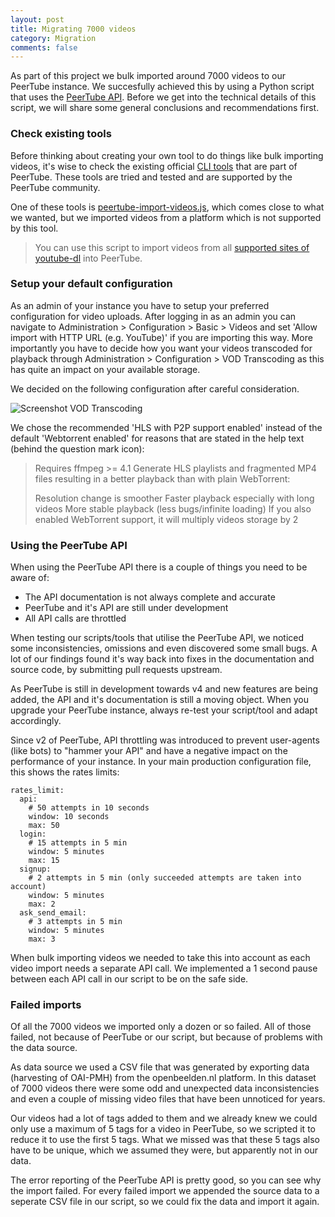 ```yaml
---
layout: post
title: Migrating 7000 videos
category: Migration
comments: false
---
```


As part of this project we bulk imported around 7000 videos to our PeerTube instance. We succesfully achieved this by using a Python script that uses the [PeerTube API](https://docs.joinpeertube.org/api-rest-reference.html). Before we get into the technical details of this script, we will share some general conclusions and recommendations first.

<!--more-->

### Check existing tools

Before thinking about creating your own tool to do things like bulk importing videos, it's wise to check the existing official [CLI tools](https://docs.joinpeertube.org/maintain-tools) that are part of PeerTube. These tools are tried and tested and are supported by the PeerTube community.

One of these tools is [peertube-import-videos.js](https://docs.joinpeertube.org/maintain-tools?id=peertube-import-videosjs), which comes close to what we wanted, but we imported videos from a platform which is not supported by this tool.

> You can use this script to import videos from all [supported sites of youtube-dl](https://rg3.github.io/youtube-dl/supportedsites.html) into PeerTube.


### Setup your default configuration

As an admin of your instance you have to setup your preferred configuration for video uploads. After logging in as an admin you can navigate to Administration > Configuration > Basic > Videos and set 'Allow import with HTTP URL (e.g. YouTube)' if you are importing this way. More importantly you have to decide how you want your videos transcoded for playback through Administration > Configuration > VOD Transcoding as this has quite an impact on your available storage.

We decided on the following configuration after careful consideration.

![Screenshot VOD Transcoding](/extending-peertube/screenshots/screenshot_vod_transcoding.png)


We chose the recommended 'HLS with P2P support enabled' instead of the default 'Webtorrent enabled' for reasons that are stated in the help text (behind the question mark icon):

> Requires ffmpeg >= 4.1
> Generate HLS playlists and fragmented MP4 files resulting in a better playback than with plain WebTorrent:
> 
> Resolution change is smoother
> Faster playback especially with long videos
> More stable playback (less bugs/infinite loading)
> If you also enabled WebTorrent support, it will multiply videos storage by 2


### Using the PeerTube API

When using the PeerTube API there is a couple of things you need to be aware of:

- The API documentation is not always complete and accurate
- PeerTube and it's API are still under development
- All API calls are throttled

When testing our scripts/tools that utilise the PeerTube API, we noticed some inconsistencies, omissions and even discovered some small bugs. A lot of our findings found it's way back into fixes in the documentation and source code, by submitting pull requests upstream. 

As PeerTube is still in development towards v4 and new features are being added, the API and it's documentation is still a moving object. When you upgrade your PeerTube instance, always re-test your script/tool and adapt accordingly.

Since v2 of PeerTube, API throttling was introduced to prevent user-agents (like bots) to "hammer your API" and have a negative impact on the performance of your instance. In your main production configuration file, this shows the rates limits:

```
rates_limit:
  api:
    # 50 attempts in 10 seconds
    window: 10 seconds
    max: 50
  login:
    # 15 attempts in 5 min
    window: 5 minutes
    max: 15
  signup:
    # 2 attempts in 5 min (only succeeded attempts are taken into account)
    window: 5 minutes
    max: 2
  ask_send_email:
    # 3 attempts in 5 min
    window: 5 minutes
    max: 3
```

When bulk importing videos we needed to take this into account as each video import needs a separate API call. We implemented a 1 second pause between each API call in our script to be on the safe side.

### Failed imports

Of all the 7000 videos we imported only a dozen or so failed. All of those failed, not because of PeerTube or our script, but because of problems with the data source. 

As data source we used a CSV file that was generated by exporting data (harvesting of OAI-PMH) from the openbeelden.nl platform. In this dataset of 7000 videos there were some odd and unexpected data inconsistencies and even a couple of missing video files that have been unnoticed for years.

Our videos had a lot of tags added to them and we already knew we could only use a maximum of 5 tags for a video in PeerTube, so we scripted it to reduce it to use the first 5 tags. What we missed was that these 5 tags also have to be unique, which we assumed they were, but apparently not in our data.

The error reporting of the PeerTube API is pretty good, so you can see why the import failed. For every failed import we appended the source data to a seperate CSV file in our script, so we could fix the data and import it again.


